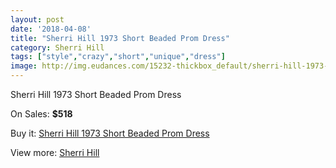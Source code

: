 ```yaml
---
layout: post
date: '2018-04-08'
title: "Sherri Hill 1973 Short Beaded Prom Dress"
category: Sherri Hill
tags: ["style","crazy","short","unique","dress"]
image: http://img.eudances.com/15232-thickbox_default/sherri-hill-1973-short-beaded-prom-dress.jpg
---
```

Sherri Hill 1973 Short Beaded Prom Dress

On Sales: **$518**
<a href="https://www.eudances.com/en/sherri-hill/4512-sherri-hill-1973-short-beaded-prom-dress.html"><amp-img layout="responsive" width="600" height="600" src="//img.eudances.com/15232-thickbox_default/sherri-hill-1973-short-beaded-prom-dress.jpg" alt="Sherri Hill 1973 Short Beaded Prom Dress 0" /></a>

Buy it: [Sherri Hill 1973 Short Beaded Prom Dress](https://www.eudances.com/en/sherri-hill/4512-sherri-hill-1973-short-beaded-prom-dress.html "Sherri Hill 1973 Short Beaded Prom Dress")

View more: [Sherri Hill](https://www.eudances.com/en/80-Sherri-Hill "Sherri Hill")